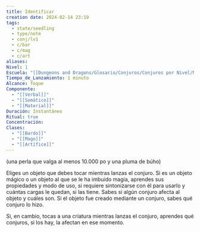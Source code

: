 ```yaml
---
title: Identificar
creation date: 2024-02-14 23:19
tags:
  - state/seedling
  - type/note
  - conj/lv1
  - c/bar
  - c/mag
  - c/art
aliases: 
Nivel: 1
Escuela: "[[Dungeons and Dragons/Glosario/Conjuros/Conjuros por Nivel/Nivel 4/Adivinación|Adivinación]]"
Tiempo_de_Lanzamiento: 1 minuto
Alcance: Toque
Componente:
  - "[[Verbal]]"
  - "[[Somático]]"
  - "[[Material]]"
Duración: Instantáneo
Ritual: true
Concentración: 
Clases:
  - "[[Bardo]]"
  - "[[Mago]]"
  - "[[Artífice]]"
---
```

(una perla que valga al menos 10.000 po y una pluma de búho)

Eliges un objeto que debes tocar mientras lanzas el conjuro. Si es un objeto mágico o un objeto al que se le ha imbuido magia, aprendes sus propiedades y modo de uso, si requiere sintonizarse con él para usarlo y cuántas cargas le quedan, si las tiene. Sabes si algún conjuro afecta al objeto y cuáles son. Si el objeto fue creado mediante un conjuro, sabes qué conjuro lo hizo.

Si, en cambio, tocas a una criatura mientras lanzas el conjuro, aprendes qué conjuros, si los hay, la afectan en ese momento.